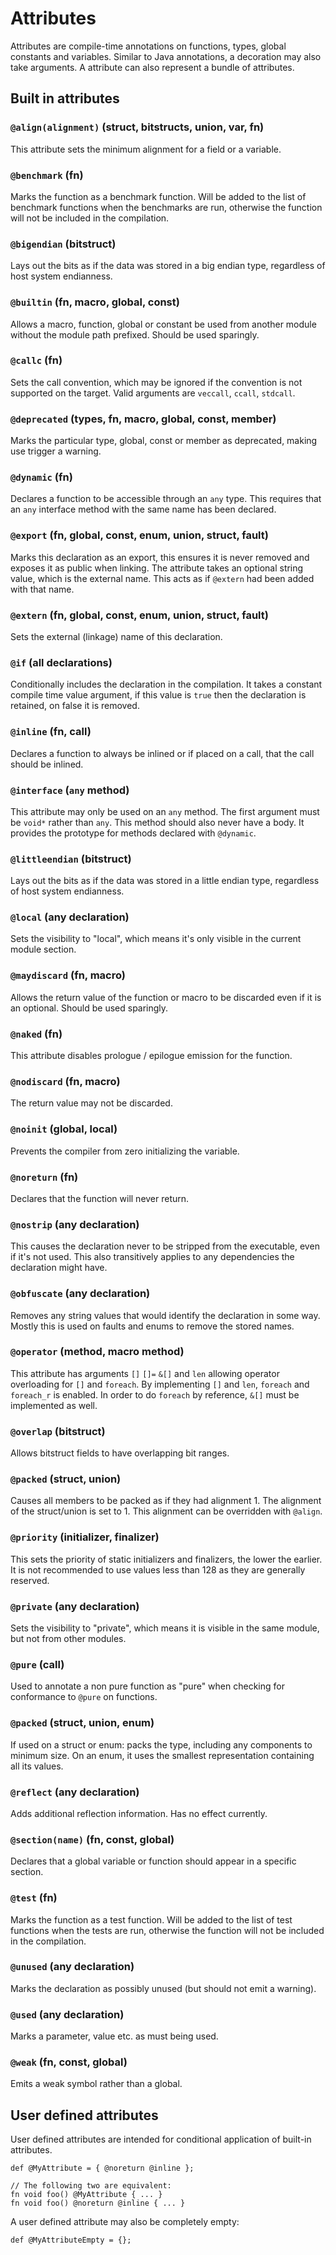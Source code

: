 # Attributes

Attributes are compile-time annotations on functions, types, global constants and variables. Similar to Java annotations, a decoration may also take arguments. A attribute can also represent a bundle of attributes.

## Built in attributes

### `@align(alignment)` (struct, bitstructs, union, var, fn)

This attribute sets the minimum alignment for a field or a variable.

### `@benchmark` (fn)

Marks the function as a benchmark function. Will be added to the list of benchmark functions when the benchmarks are run,
otherwise the function will not be included in the compilation.

### `@bigendian` (bitstruct)

Lays out the bits as if the data was stored in a big endian type, regardless of host system endianness.

### `@builtin` (fn, macro, global, const)

Allows a macro, function, global or constant be used from another module without the module path prefixed.
Should be used sparingly.

### `@callc` (fn)

Sets the call convention, which may be ignored if the convention is not supported on the target.
Valid arguments are `veccall`, `ccall`, `stdcall`.

### `@deprecated` (types, fn, macro, global, const, member)

Marks the particular type, global, const or member as deprecated, making use trigger a warning.

### `@dynamic` (fn)

Declares a function to be accessible through an `any` type. This requires that an `any` interface method with the
same name has been declared.

### `@export` (fn, global, const, enum, union, struct, fault)

Marks this declaration as an export, this ensures it is never removed and exposes it as public when linking.
The attribute takes an optional string value, which is the external name. This acts as if `@extern` had been
added with that name.

### `@extern` (fn, global, const, enum, union, struct, fault)

Sets the external (linkage) name of this declaration.

### `@if` (all declarations)

Conditionally includes the declaration in the compilation. It takes a constant compile time value argument, if this
value is `true` then the declaration is retained, on false it is removed.

### `@inline` (fn, call)

Declares a function to always be inlined or if placed on a call, that the call should be inlined.

### `@interface` (`any` method)

This attribute may only be used on an `any` method. The first argument must be `void*` rather than `any`. This method
should also never have a body. It provides the prototype for methods declared with `@dynamic`.

### `@littleendian` (bitstruct)

Lays out the bits as if the data was stored in a little endian type, regardless of host system endianness.

### `@local` (any declaration)

Sets the visibility to "local", which means it's only visible in the current module section.

### `@maydiscard` (fn, macro)

Allows the return value of the function or macro to be discarded even if it is an optional. Should be
used sparingly.

### `@naked` (fn)

This attribute disables prologue / epilogue emission for the function.

### `@nodiscard` (fn, macro)

The return value may not be discarded.

### `@noinit` (global, local)

Prevents the compiler from zero initializing the variable.

### `@noreturn` (fn)

Declares that the function will never return.

### `@nostrip` (any declaration)

This causes the declaration never to be stripped from the executable, even if it's not used. This
also transitively applies to any dependencies the declaration might have.

### `@obfuscate` (any declaration)

Removes any string values that would identify the declaration in some way. Mostly this is used
on faults and enums to remove the stored names.

### `@operator` (method, macro method)

This attribute has arguments `[]` `[]=` `&[]` and `len` allowing operator overloading for `[]` and `foreach`.
By implementing `[]` and `len`, `foreach` and `foreach_r` is enabled. In order to do `foreach` by reference,
`&[]` must be implemented as well.

### `@overlap` (bitstruct)

Allows bitstruct fields to have overlapping bit ranges.

### `@packed` (struct, union)

Causes all members to be packed as if they had alignment 1. The alignment of the struct/union is set to 1.
This alignment can be overridden with `@align`.

### `@priority` (initializer, finalizer)

This sets the priority of static initializers and finalizers, the lower the earlier. It is not recommended to use
values less than 128 as they are generally reserved.

### `@private` (any declaration)

Sets the visibility to "private", which means it is visible in the same module, but not from other modules.

### `@pure` (call)

Used to annotate a non pure function as "pure" when checking for conformance to `@pure` on 
functions.

### `@packed` (struct, union, enum)

If used on a struct or enum: packs the type, including any components to minimum size. On an enum, it uses the smallest representation containing all its values.

### `@reflect` (any declaration)

Adds additional reflection information. Has no effect currently.

### `@section(name)` (fn, const, global)

Declares that a global variable or function should appear in a specific section.

### `@test` (fn)

Marks the function as a test function. Will be added to the list of test functions when the tests are run,
otherwise the function will not be included in the compilation.

### `@unused` (any declaration)

Marks the declaration as possibly unused (but should not emit a warning).

### `@used` (any declaration)

Marks a parameter, value etc. as must being used.

### `@weak` (fn, const, global)

Emits a weak symbol rather than a global.

## User defined attributes

User defined attributes are intended for conditional application of built-in attributes.
 
```
def @MyAttribute = { @noreturn @inline };

// The following two are equivalent:
fn void foo() @MyAttribute { ... }
fn void foo() @noreturn @inline { ... }
```

A user defined attribute may also be completely empty:

```
def @MyAttributeEmpty = {};
```
